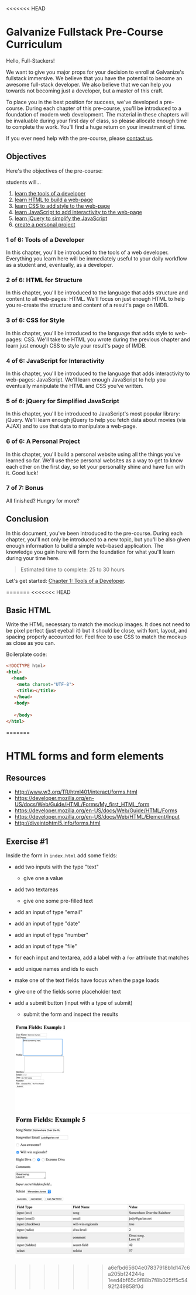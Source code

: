 <<<<<<< HEAD
# Galvanize Fullstack Pre-Course Curriculum
Hello, Full-Stackers!

We want to give you major props for your decision to enroll at Galvanize's fullstack immersive. We believe that you have the potential to become an awesome full-stack developer. We also believe that we can help you towards not becoming just a developer, but a master of this craft.

To place you in the best position for success, we've developed a pre-course. During each chapter of this pre-course, you'll be introduced to a foundation of modern web development. The material in these chapters will be invaluable during your first day of class, so please allocate enough time to complete the work. You'll find a huge return on your investment of time.

If you ever need help with the pre-course, please [contact us][contact-us].

## Objectives
Here's the objectives of the pre-course:

students will...

1. [learn the tools of a developer][1]
2. [learn HTML to build a web-page][2]
3. [learn CSS to add style to the web-page][3]
4. [learn JavaScript to add interactivity to the web-page][4]
5. [learn jQuery to simplify the JavaScript][5]
6. [create a personal project][6]

### 1 of 6: Tools of a Developer
In this chapter, you'll be introduced to the tools of a web developer. Everything you learn here will be immediately useful to your daily workflow as a student and, eventually, as a developer.

### 2 of 6: HTML for Structure
In this chapter, you'll be introduced to the language that adds structure and content to all web-pages: HTML. We'll focus on just enough HTML to help you re-create the structure and content of a result's page on IMDB.

### 3 of 6: CSS for Style
In this chapter, you'll be introduced to the language that adds style to web-pages: CSS. We'll take the HTML you wrote during the previous chapter and learn just enough CSS to style your result's page of IMDB.

### 4 of 6: JavaScript for Interactivity
In this chapter, you'll be introduced to the language that adds interactivity to web-pages: JavaScript. We'll learn enough JavaScript to help you eventually manipulate the HTML and CSS you've written.

### 5 of 6: jQuery for Simplified JavaScript
In this chapter, you'll be introduced to JavaScript's most popular library: jQuery. We'll learn enough jQuery to help you fetch data about movies (via AJAX) and to use that data to manipulate a web-page.

### 6 of 6: A Personal Project
In this chapter, you'll build a personal website using all the things you've learned so far. We'll use these personal websites as a way to get to know each other on the first day, so let your personality shine and have fun with it. Good luck!

### 7 of 7: Bonus
All finished? Hungry for more?

## Conclusion
In this document, you've been introduced to the pre-course. During each chapter, you'll not only be introduced to a new topic, but you'll be also given enough information to build a simple web-based application. The knowledge you gain here will form the foundation for what you'll learn during your time here.

> Estimated time to complete: 25 to 30 hours

Let's get started: [Chapter 1: Tools of a Developer][next-page].

[1]: #1-of-6-tools-of-a-developer
[2]: #2-of-6-html-for-structure
[3]: #3-of-6-css-for-style
[4]: #4-of-6-javascript-for-interactivity
[5]: #5-of-6-jquery-for-simplified-javascript
[6]: #6-of-6-a-personal-project

[contact-us]: mailto:fs.all@galvanize.com
[next-page]: ./_01_tools
=======
<<<<<<< HEAD
## Basic HTML

Write the HTML necessary to match the mockup images. It does not need to be pixel perfect (just eyeball it) but it should be close, with font, layout, and spacing properly accounted for.  Feel free to use CSS to match the mockup as close as you can.

Boilerplate code:

```html
<!DOCTYPE html>
<html>
  <head>
    <meta charset="UTF-8">
    <title></title>
   </head>
   <body>

   </body>
</html>
```
=======
# HTML forms and form elements

## Resources

- http://www.w3.org/TR/html401/interact/forms.html
- https://developer.mozilla.org/en-US/docs/Web/Guide/HTML/Forms/My_first_HTML_form
- https://developer.mozilla.org/en-US/docs/Web/Guide/HTML/Forms
- https://developer.mozilla.org/en-US/docs/Web/HTML/Element/Input
- http://diveintohtml5.info/forms.html

## Exercise #1

Inside the form in `index.html` add some fields:

- add two inputs with the type "text"
  - give one a value
- add two textareas
  - give one some pre-filled text
- add an input of type "email"
- add an input of type "date"
- add an input of type "number"
- add an input of type "file"
- for each input and textarea, add a label with a `for` attribute that matches
- add unique names and ids to each
- make one of the text fields have focus when the page loads
- give one of the fields some placeholder text
- add a submit button (input with a type of submit)
  - submit the form and inspect the results

  ![](img/demo1.png)
  ![](img/example.png)
>>>>>>> a6efbd65604e07837918b1d147c6a205bf24244e
>>>>>>> 1eed4bf65c9f88b7f8b025ff5c5492f249858f0d
